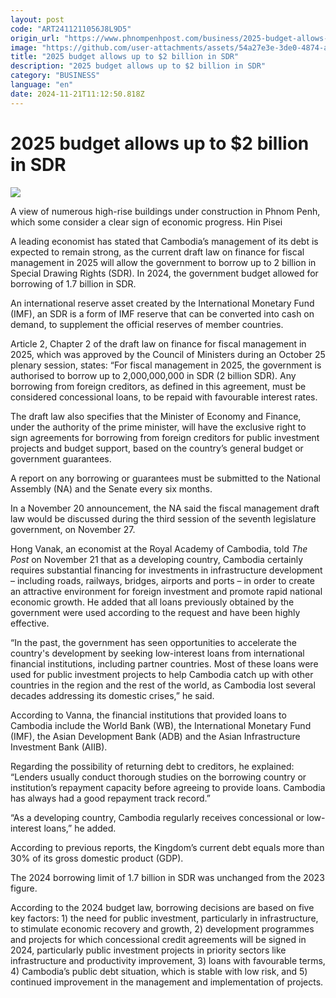 ```yaml
---
layout: post
code: "ART2411211056J8L9D5"
origin_url: "https://www.phnompenhpost.com/business/2025-budget-allows-up-to-2-billion-in-sdr"
image: "https://github.com/user-attachments/assets/54a27e3e-3de0-4874-a006-d6d89ba5199b"
title: "2025 budget allows up to $2 billion in SDR"
description: "​​2025 budget allows up to $2 billion in SDR​"
category: "BUSINESS"
language: "en"
date: 2024-11-21T11:12:50.818Z
---
```


# 2025 budget allows up to $2 billion in SDR

![](https://pppenglish.sgp1.digitaloceanspaces.com/image/main/202411/21_11_2024_photo_2024_11_21_16_59_34.jpg)

A view of numerous high-rise buildings under construction in Phnom Penh, which some consider a clear sign of economic progress. Hin Pisei

A leading economist has stated that Cambodia’s management of its debt is expected to remain strong, as the current draft law on finance for fiscal management in 2025 will allow the government to borrow up to 2 billion in Special Drawing Rights (SDR). In 2024, the government budget allowed for borrowing of 1.7 billion in SDR.

An international reserve asset created by the International Monetary Fund (IMF), an SDR is a form of IMF reserve that can be converted into cash on demand, to supplement the official reserves of member countries.

Article 2, Chapter 2 of the draft law on finance for fiscal management in 2025, which was approved by the Council of Ministers during an October 25 plenary session, states: “For fiscal management in 2025, the government is authorised to borrow up to 2,000,000,000 in SDR (2 billion SDR). Any borrowing from foreign creditors, as defined in this agreement, must be considered concessional loans, to be repaid with favourable interest rates.

The draft law also specifies that the Minister of Economy and Finance, under the authority of the prime minister, will have the exclusive right to sign agreements for borrowing from foreign creditors for public investment projects and budget support, based on the country’s general budget or government guarantees. 

A report on any borrowing or guarantees must be submitted to the National Assembly (NA) and the Senate every six months.

In a November 20 announcement, the NA said the fiscal management draft law would be discussed during the third session of the seventh legislature government, on November 27.

Hong Vanak, an economist at the Royal Academy of Cambodia, told _The Post_ on November 21 that as a developing country, Cambodia certainly requires substantial financing for investments in infrastructure development – including roads, railways, bridges, airports and ports – in order to create an attractive environment for foreign investment and promote rapid national economic growth. He added that all loans previously obtained by the government were used according to the request and have been highly effective.

“In the past, the government has seen opportunities to accelerate the country's development by seeking low-interest loans from international financial institutions, including partner countries. Most of these loans were used for public investment projects to help Cambodia catch up with other countries in the region and the rest of the world, as Cambodia lost several decades addressing its domestic crises,” he said.

According to Vanna, the financial institutions that provided loans to Cambodia include the World Bank (WB), the International Monetary Fund (IMF), the Asian Development Bank (ADB) and the Asian Infrastructure Investment Bank (AIIB).

Regarding the possibility of returning debt to creditors, he explained: “Lenders usually conduct thorough studies on the borrowing country or institution’s repayment capacity before agreeing to provide loans. Cambodia has always had a good repayment track record.”

“As a developing country, Cambodia regularly receives concessional or low-interest loans,” he added.

According to previous reports, the Kingdom’s current debt equals more than 30% of its gross domestic product (GDP).

The 2024 borrowing limit of 1.7 billion in SDR was unchanged from the 2023 figure.

According to the 2024 budget law, borrowing decisions are based on five key factors: 1) the need for public investment, particularly in infrastructure, to stimulate economic recovery and growth, 2) development programmes and projects for which concessional credit agreements will be signed in 2024, particularly public investment projects in priority sectors like infrastructure and productivity improvement, 3) loans with favourable terms, 4) Cambodia’s public debt situation, which is stable with low risk, and 5) continued improvement in the management and implementation of projects.